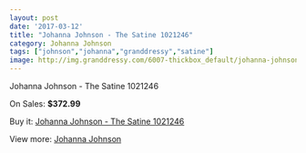 ```yaml
---
layout: post
date: '2017-03-12'
title: "Johanna Johnson - The Satine 1021246"
category: Johanna Johnson
tags: ["johnson","johanna","granddressy","satine"]
image: http://img.granddressy.com/6007-thickbox_default/johanna-johnson-the-satine-1021246.jpg
---
```

Johanna Johnson - The Satine 1021246

On Sales: **$372.99**
<a href="https://www.granddressy.com/en/johanna-johnson/5342-johanna-johnson-the-satine-1021246.html"><amp-img layout="responsive" width="600" height="600" src="//img.granddressy.com/6007-thickbox_default/johanna-johnson-the-satine-1021246.jpg" alt="Johanna Johnson - The Satine 1021246 0" /></a>

Buy it: [Johanna Johnson - The Satine 1021246](https://www.granddressy.com/en/johanna-johnson/5342-johanna-johnson-the-satine-1021246.html "Johanna Johnson - The Satine 1021246")

View more: [Johanna Johnson](https://www.granddressy.com/en/152-johanna-johnson "Johanna Johnson")
